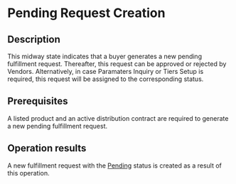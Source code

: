 # Pending Request Creation
## Description
This midway state indicates that a buyer generates a new pending fulfillment request. Thereafter, this request can be approved or rejected by Vendors. Alternatively, in case Paramaters Inquiry or Tiers Setup is required, this request will be assigned to the corresponding status.
## Prerequisites
A listed product and an active distribution contract are required to generate a new pending fulfillment request.
## Operation results
A new fulfillment request with the [Pending](s-b-pending.html) status is created as a result of this operation.
